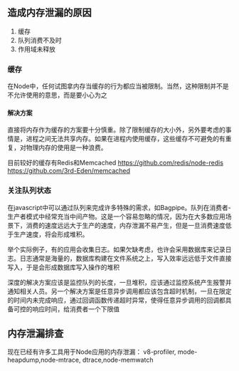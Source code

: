 ## 造成内存泄漏的原因
1. 缓存
2. 队列消费不及时
3. 作用域未释放

### 缓存
在Node中，任何试图拿内存当缓存的行为都应当被限制。当然，这种限制并不是不允许使用的意思，而是要小心为之

#### 解决方案
直接将内存作为缓存的方案要十分慎重。除了限制缓存的大小外，另外要考虑的事情是，进程之间无法共享内存。如果在进程内使用缓存，这些缓存不可避免的有重复，对物理内存的使用是一种浪费。

目前较好的缓存有Redis和Memcached
https://github.com/redis/node-redis
https://github.com/3rd-Eden/memcached
### 关注队列状态
在javascript中可以通过队列来完成许多特殊的需求，如Bagpipe。队列在消费者-生产者模式中经常充当中间产物。这是一个容易忽略的情况，因为在大多数应用场景下，消费的速度远远大于生产的速度，内存泄漏不易产生，但是一旦消费速度低于生产速度，将会形成堆积。

举个实际例子，有的应用会收集日志。如果欠缺考虑，也许会采用数据库来记录日志。日志通常是海量的，数据库构建在文件系统之上，写入效率远远低于文件直接写入，于是会形成数据库写入操作的堆积

深度的解决方案应该是监控队列的长度，一旦堆积，应该通过监控系统产生报警并通知相关人员。另一个解决方案是任意异步调用都应该包含超时机制，一旦在限定的时间内未完成响应，通过回调函数传递超时异常，使得任意异步调用的回调都具备可控的响应时间，给消费者一个下限值

## 内存泄漏排查
现在已经有许多工具用于Node应用的内存泄漏：
v8-profiler, mode-heapdump,node-mtrace, dtrace,node-memwatch
